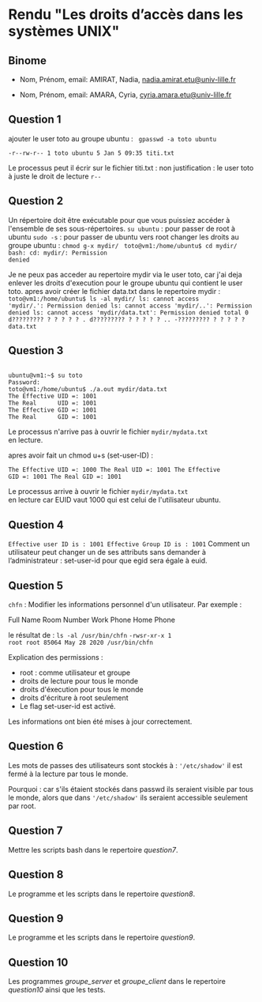 # Rendu "Les droits d’accès dans les systèmes UNIX"

## Binome

- Nom, Prénom, email: AMIRAT, Nadia, nadia.amirat.etu@univ-lille.fr

- Nom, Prénom, email: AMARA, Cyria, cyria.amara.etu@univ-lille.fr

## Question 1

ajouter le user toto au groupe ubuntu : <code> gpasswd -a toto ubuntu </code> 

<code>-r--rw-r-- 1 toto ubuntu    5 Jan  5 09:35 titi.txt</code>

Le processus peut il écrir sur le fichier titi.txt : non 
justification : le user toto à juste le droit de lecture <code>r--</code>


## Question 2

Un répertoire doit être exécutable pour que vous puissiez accéder à l'ensemble de ses sous-répertoires.
<code>su ubuntu</code> : pour passer de root à ubuntu
<code>sudo -s</code> : pour passer de ubuntu vers root
changer les droits au groupe ubuntu : <code>chmod g-x mydir/</code>
<code>
toto@vm1:/home/ubuntu$ cd mydir/
bash: cd: mydir/: Permission denied</code>

Je ne peux pas acceder au repertoire mydir via le user toto, car j'ai deja enlever les droits d'execution pour le groupe ubuntu qui contient le user toto.
 apres avoir créer le fichier data.txt dans le repertoire mydir : 
<code>
toto@vm1:/home/ubuntu$ ls -al mydir/
ls: cannot access 'mydir/.': Permission denied
ls: cannot access 'mydir/..': Permission denied
ls: cannot access 'mydir/data.txt': Permission denied
total 0
d????????? ? ? ? ?            ? .
d????????? ? ? ? ?            ? ..
-????????? ? ? ? ?            ? data.txt
</code>
## Question 3
<code>
ubuntu@vm1:~$ su toto
Password: 
toto@vm1:/home/ubuntu$ ./a.out mydir/data.txt 
The Effective UID =: 1001
The Real      UID =: 1001
The Effective GID =: 1001
The Real      GID =: 1001</code>

Le processus n'arrive pas à ouvrir le fichier <code>mydir/mydata.txt </code> en lecture.

apres avoir fait un chmod u+s (set-user-ID) :

<code>The Effective UID =: 1000
The Real      UID =: 1001
The Effective GID =: 1001
The Real      GID =: 1001</code>

Le processus arrive  à ouvrir le fichier <code>mydir/mydata.txt </code> en lecture car EUID vaut 1000 qui est celui de l'utilisateur ubuntu.

## Question 4

<code>Effective user ID is : 1001
Effective Group ID is : 1001</code>
Comment un utilisateur peut changer un de ses attributs sans demander à l’administrateur :
set-user-id pour que egid sera égale à euid.
## Question 5
<code>chfn</code> : Modifier les informations personnel d'un utilisateur.
Par exemple :

Full Name
Room Number
Work Phone
Home Phone

le résultat de : <code>ls -al /usr/bin/chfn</code>
<code>-rwsr-xr-x 1 root root 85064 May 28  2020 /usr/bin/chfn</code>

Explication des permissions : 

- root : comme utilisateur et groupe
- droits de lecture pour tous le monde
- droits d'éxecution pour tous le monde
- droits d'écriture à root seulement
- Le flag set-user-id est activé.

Les informations ont bien été mises à jour correctement.


## Question 6

Les mots de passes des utilisateurs sont stockés à : <code>'/etc/shadow'</code>
il est fermé à la lecture par tous le monde.

Pourquoi : car s'ils étaient stockés dans passwd ils seraient visible par tous le monde, alors que dans <code>'/etc/shadow'</code> ils seraient accessible seulement par root.

## Question 7

Mettre les scripts bash dans le repertoire *question7*.

## Question 8

Le programme et les scripts dans le repertoire *question8*.

## Question 9

Le programme et les scripts dans le repertoire *question9*.

## Question 10

Les programmes *groupe_server* et *groupe_client* dans le repertoire
*question10* ainsi que les tests. 









